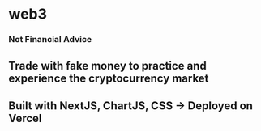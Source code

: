 # web3

### Not Financial Advice


## Trade with fake money to practice and experience the cryptocurrency market

## Built with NextJS, ChartJS, CSS -> Deployed on Vercel
